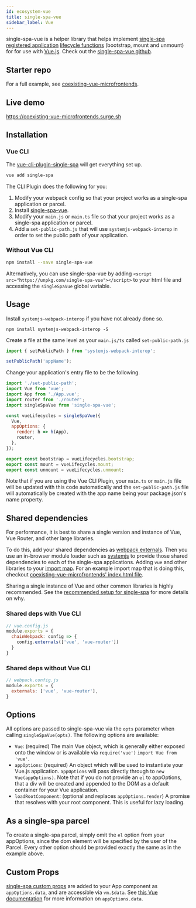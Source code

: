 ```yaml
---
id: ecosystem-vue
title: single-spa-vue
sidebar_label: Vue
---
```


single-spa-vue is a helper library that helps implement [single-spa registered application](configuration#registering-applications) [lifecycle functions](building-applications.md#registered-application-lifecycle) (bootstrap, mount and unmount) for for use with [Vue.js](https://vuejs.org/). Check out the [single-spa-vue github](https://github.com/CanopyTax/single-spa-vue).

## Starter repo
For a full example, see [coexisting-vue-microfrontends](https://github.com/joeldenning/coexisting-vue-microfrontends).

## Live demo
https://coexisting-vue-microfrontends.surge.sh

## Installation
### Vue CLI
The [vue-cli-plugin-single-spa](https://github.com/CanopyTax/vue-cli-plugin-single-spa) will get everything set up.

```sh
vue add single-spa
```

The CLI Plugin does the following for you:
1) Modify your webpack config so that your project works as a single-spa application or parcel.
2) Install [single-spa-vue](https://github.com/CanopyTax/single-spa-vue).
3) Modify your `main.js` or `main.ts` file so that your project works as a single-spa application or parcel.
4) Add a `set-public-path.js` that will use `systemjs-webpack-interop` in order to set the public path of your application.

### Without Vue CLI
```sh
npm install --save single-spa-vue
```

Alternatively, you can use  single-spa-vue by adding `<script src="https://unpkg.com/single-spa-vue"></script>` to your html file and
accessing the `singleSpaVue` global variable.

## Usage
Install `systemjs-webpack-interop` if you have not already done so.

`npm install systemjs-webpack-interop -S`

Create a file at the same level as your `main.js/ts` called `set-public-path.js` 

```js
import { setPublicPath } from 'systemjs-webpack-interop';

setPublicPath('appName');

```

Change your application's entry file to be the following.

```js
import './set-public-path';
import Vue from 'vue';
import App from './App.vue';
import router from './router';
import singleSpaVue from 'single-spa-vue';

const vueLifecycles = singleSpaVue({
  Vue,
  appOptions: {
    render: h => h(App),
    router,
  },
});

export const bootstrap = vueLifecycles.bootstrap;
export const mount = vueLifecycles.mount;
export const unmount = vueLifecycles.unmount;

```

Note that if you are using the Vue CLI Plugin, your `main.ts` or `main.js` file will be updated with this code automatically and the `set-public-path.js` file
will automatically be created with the app name being your package.json's name property.

## Shared dependencies
For performance, it is best to share a single version and instance of Vue, Vue Router, and other large libraries.

To do this, add your shared dependencies as [webpack externals](https://webpack.js.org/configuration/externals). Then you use
an in-browser module loader such as [systemjs](https://github.com/systemjs/systemjs) to provide those shared dependencies
to each of the single-spa applications. Adding `vue` and other libraries to your
[import map](http://single-spa-playground.org/playground/import-map). For an example import map that is doing this,
checkout [coexisting-vue-microfrontends' index.html file](https://github.com/joeldenning/coexisting-vue-microfrontends/blob/master/root-html-file/index.html).

Sharing a single instance of Vue and other common libraries is highly recommended. See the
[recommended setup for single-spa](https://single-spa.js.org/docs/faq.html#is-there-a-recommended-setup) for more details on why.

### Shared deps with Vue CLI
```js
// vue.config.js
module.exports = {
  chainWebpack: config => {
    config.externals(['vue', 'vue-router'])
  }
}
```

### Shared deps without Vue CLI
```js
// webpack.config.js
module.exports = {
  externals: ['vue', 'vue-router'],
}
```

## Options

All options are passed to single-spa-vue via the `opts` parameter when calling `singleSpaVue(opts)`. The following options are available:

- `Vue`: (required) The main Vue object, which is generally either exposed onto the window or is available via `require('vue')` `import Vue from 'vue'`.
- `appOptions`: (required) An object which will be used to instantiate your Vue.js application. `appOptions` will pass directly through to `new Vue(appOptions)`. Note that if you do not provide an `el` to appOptions, that a div will be created and appended to the DOM as a default container for your Vue application.
- `loadRootComponent`: (optional and replaces `appOptions.render`) A promise that resolves with your root component. This is useful for lazy loading.

## As a single-spa parcel
To create a single-spa parcel, simply omit the `el` option from your appOptions, since the dom element will be specified by the user of the Parcel. Every other
option should be provided exactly the same as in the example above.

## Custom Props
[single-spa custom props](/docs/building-applications.html#custom-props) are added to your App component as
`appOptions.data`, and are accessible via `vm.$data`. See [this Vue documentation](https://vuejs.org/v2/api/#data)
for more information on `appOptions.data`.
